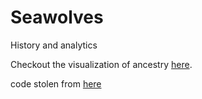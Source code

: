 # Seawolves
History and analytics

Checkout the visualization of ancestry [here](https://hugoguh.github.io/seawolves/). 

code stolen from [here](http://bl.ocks.org/robschmuecker/7880033)
